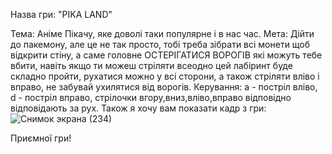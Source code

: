 Назва гри: "PIKA LAND" 

Тема: Аніме Пікачу, яке доволі таки популярне і в нас час.
Мета: Дійти до пакемону, але це не так просто, тобі треба зібрати всі монети щоб відкрити стіну, а саме головне ОСТЕРІГАТИСЯ ВОРОГІВ які можуть тебе вбити, навіть якщо ти можеш стріляти всеодно цей лабіринт буде складно пройти, рухатися можно у всі сторони, а також стріляти вліво і вправо, не забувай ухилятися від ворогів. 
Керування: a - постріл вліво, d - постріл вправо, стрілочки вгору,вниз,вліво,вправо відповідно відповідають за рух.
Також я хочу вам показати кадр з гри:
![Снимок экрана (234)](https://github.com/VNikita1337/labirint/assets/143878713/96addcc4-a9bf-46e0-af4a-9669208b9503)

Приємної гри!
